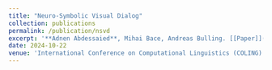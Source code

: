 ```yaml
---
title: "Neuro-Symbolic Visual Dialog"
collection: publications
permalink: /publication/nsvd
excerpt: '**Adnen Abdessaied**, Mihai Bace, Andreas Bulling. [[Paper]](https://aclanthology.org/2022.coling-1.17/) [[Code]](https://github.com/adnenabdessaied/NSVD)'
date: 2024-10-22
venue: 'International Conference on Computational Linguistics (COLING)'
---
```

